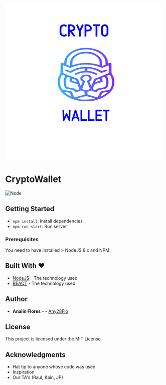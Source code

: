 ![cryptoWallet](./public/images/crypto_wallet.png)
# CryptoWallet

![Node](https://img.shields.io/badge/node-%3E%3D%208.x-brightgreen.svg)
## Getting Started

- `npm install`: Install dependencies
- `npm run start`: Run server
### Prerequisites

You need to have installed > NodeJS 8.x and NPM.

## Built With ❤

* [NodeJS](https://nodejs.org/en/) - The technology used
* [REACT](https://reactjs.org/) - The technology used



## Author

* **Analin Flores** - - [Any28Flo](https://github.com/Any28Flo)


## License

This project is licensed under the MIT License 

## Acknowledgments

* Hat tip to anyone whose code was used
* Inspiration
* Our TA's (Raul, Kain, JP)